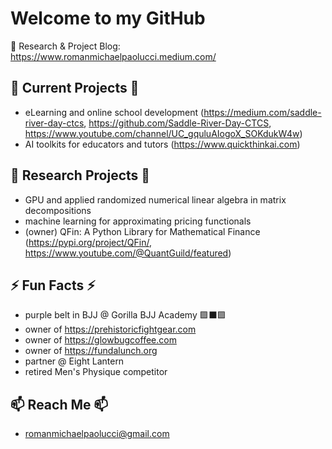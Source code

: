 <!-- <img src="void.jpeg" style="object-fit: cover; width:1200px; height:200px;"/> -->

# Welcome to my GitHub

💬 Research & Project Blog: https://www.romanmichaelpaolucci.medium.com/

## 🌱 Current Projects 🌱
-  eLearning and online school development (https://medium.com/saddle-river-day-ctcs, https://github.com/Saddle-River-Day-CTCS, https://www.youtube.com/channel/UC_gquluAIogoX_SOKdukW4w)
-  AI toolkits for educators and tutors (https://www.quickthinkai.com)

## 🔭 Research Projects 🔭
- GPU and applied randomized numerical linear algebra in matrix decompositions
- machine learning for approximating pricing functionals
- (owner) QFin: A Python Library for Mathematical Finance (https://pypi.org/project/QFin/, https://www.youtube.com/@QuantGuild/featured)

## ⚡ Fun Facts ⚡
- purple belt in BJJ @ Gorilla BJJ Academy 🟪⬛🟪
- owner of https://prehistoricfightgear.com
- owner of https://glowbugcoffee.com
- owner of https://fundalunch.org
- partner @ Eight Lantern
- retired Men's Physique competitor

## 📫 Reach Me 📫
- romanmichaelpaolucci@gmail.com

<!--
**romanmichaelpaolucci/RomanMichaelPaolucci** is a ✨ _special_ ✨ repository because its `README.md` (this file) appears on your GitHub profile.

Here are some ideas to get you started:

- 🔭 I’m currently working on ...
- 🌱 I’m currently learning ...
- 👯 I’m looking to collaborate on ...
- 🤔 I’m looking for help with ...
- 💬 Ask me about ...
- 📫 How to reach me: ...
- 😄 Pronouns: ...
- ⚡ Fun fact: ...
-->
